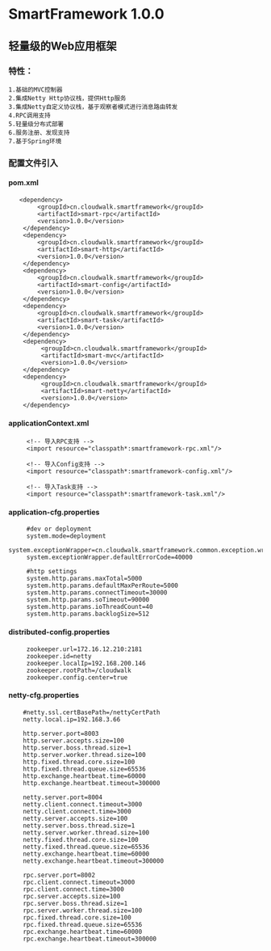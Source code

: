 # SmartFramework 1.0.0
## 轻量级的Web应用框架
### 特性：
```
1.基础的MVC控制器
2.集成Netty Http协议栈，提供Http服务
3.集成Netty自定义协议栈，基于观察者模式进行消息路由转发
4.RPC调用支持
5.轻量级分布式部署
6.服务注册、发现支持
7.基于Spring环境
```
### 配置文件引入
#### pom.xml
      
       <dependency>
            <groupId>cn.cloudwalk.smartframework</groupId>
            <artifactId>smart-rpc</artifactId>
            <version>1.0.0</version>
        </dependency>
        <dependency>
            <groupId>cn.cloudwalk.smartframework</groupId>
            <artifactId>smart-http</artifactId>
            <version>1.0.0</version>
        </dependency>
        <dependency>
            <groupId>cn.cloudwalk.smartframework</groupId>
            <artifactId>smart-config</artifactId>
            <version>1.0.0</version>
        </dependency>
        <dependency>
            <groupId>cn.cloudwalk.smartframework</groupId>
            <artifactId>smart-task</artifactId>
            <version>1.0.0</version>
        </dependency>
        <dependency>
             <groupId>cn.cloudwalk.smartframework</groupId>
             <artifactId>smart-mvc</artifactId>
             <version>1.0.0</version>
        </dependency>
        <dependency>
             <groupId>cn.cloudwalk.smartframework</groupId>
             <artifactId>smart-netty</artifactId>
             <version>1.0.0</version>
        </dependency>
        
#### applicationContext.xml
         <!-- 导入RPC支持 -->
         <import resource="classpath*:smartframework-rpc.xml"/>
  
         <!-- 导入Config支持 -->
         <import resource="classpath*:smartframework-config.xml"/>
        
         <!-- 导入Task支持 -->
         <import resource="classpath*:smartframework-task.xml"/>
         
#### application-cfg.properties
         #dev or deployment
         system.mode=deployment
         system.exceptionWrapper=cn.cloudwalk.smartframework.common.exception.wrapper.ProtocolExceptionWrapper
         system.exceptionWrapper.defaultErrorCode=40000
         
         #http settings
         system.http.params.maxTotal=5000
         system.http.params.defaultMaxPerRoute=5000
         system.http.params.connectTimeout=30000
         system.http.params.soTimeout=90000
         system.http.params.ioThreadCount=40
         system.http.params.backlogSize=512
         
#### distributed-config.properties
         zookeeper.url=172.16.12.210:2181
         zookeeper.id=netty
         zookeeper.localIp=192.168.200.146
         zookeeper.rootPath=/cloudwalk
         zookeeper.config.center=true
         
#### netty-cfg.properties
        #netty.ssl.certBasePath=/nettyCertPath
        netty.local.ip=192.168.3.66
        
        http.server.port=8003
        http.server.accepts.size=100
        http.server.boss.thread.size=1
        http.server.worker.thread.size=100
        http.fixed.thread.core.size=100
        http.fixed.thread.queue.size=65536
        http.exchange.heartbeat.time=60000
        http.exchange.heartbeat.timeout=300000
        
        netty.server.port=8004
        netty.client.connect.timeout=3000
        netty.client.connect.time=3000
        netty.server.accepts.size=100
        netty.server.boss.thread.size=1
        netty.server.worker.thread.size=100
        netty.fixed.thread.core.size=100
        netty.fixed.thread.queue.size=65536
        netty.exchange.heartbeat.time=60000
        netty.exchange.heartbeat.timeout=300000
        
        rpc.server.port=8002
        rpc.client.connect.timeout=3000
        rpc.client.connect.time=3000
        rpc.server.accepts.size=100
        rpc.server.boss.thread.size=1
        rpc.server.worker.thread.size=100
        rpc.fixed.thread.core.size=100
        rpc.fixed.thread.queue.size=65536
        rpc.exchange.heartbeat.time=60000
        rpc.exchange.heartbeat.timeout=300000
